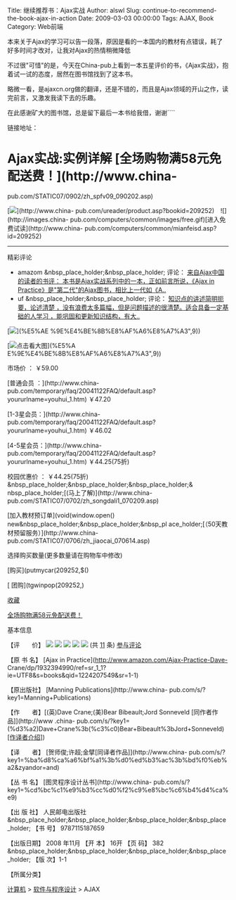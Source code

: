 Title: 继续推荐书：Ajax实战
Author: alswl
Slug: continue-to-recommend-the-book-ajax-in-action
Date: 2009-03-03 00:00:00
Tags: AJAX, Book
Category: Web前端

本来关于Ajax的学习可以告一段落，原因是看的一本国内的教材有点错误，耗了好多时间才改对，让我对Ajax的热情稍微降低

不过很"可惜"的是，今天在China-pub上看到一本五星评价的书，《Ajax实战》，抱着试一试的态度，居然在图书馆找到了这本书。

略微一看，是ajaxcn.org做的翻译，还是不错的，而且是Ajax领域的开山之作，读完前言，又激发我读下去的乐趣。

在此感谢矿大的图书馆，总是留下最后一本书给我借，谢谢````

链接地址：

# Ajax实战:实例详解 [全场购物满58元免配送费！](http://www.china-
pub.com/STATIC07/0902/zh_spfv09_090202.asp)

[![](http://images.china-pub.com/images/icon_dzs.gif)](http://www.china-
pub.com/ureader/product.asp?bookid=209252)　![](http://images.china-
pub.com/computers/common/images/free.gif)[进入免费试读](http://www.china-
pub.com/computers/common/mianfeisd.asp?id=209252)

* * *

  

精彩评论

  * amazom &nbsp_place_holder;&nbsp_place_holder; 评论： [来自Ajax中国的读者的书评： 本书是Ajax实战系列中的一本，正如前言所说，《Ajax in Practice》是"第二代"的Ajax图书，相比上一代如《A..](http://www.china-pub.com/member/bookpinglun/viewpinglun.asp?id=209252&gid=1)
  * uf &nbsp_place_holder;&nbsp_place_holder; 评论： [知识点的讲述简明扼要，论述清楚 ，没有浪费太多篇幅，但是问题描述的很清楚。适合具备一定基础的人学习 ，能巩固和更新知识结构，有大..](http://www.china-pub.com/member/bookpinglun/viewpinglun.asp?id=209252&gid=1)

[![](http://images.china-pub.com/ebook205001-210000/209252/zcover.jpg)](%E5%AE
%9E%E4%BE%8B%E8%AF%A6%E8%A7%A3",9))

[![](http://images.china-pub.com/computers/common/images/zoom.gif)点击看大图](%E5%A
E%9E%E4%BE%8B%E8%AF%A6%E8%A7%A3",9))

市场价 ： ￥59.00

[普通会员 ：](http://www.china-
pub.com/temporary/faq/20041122FAQ/default.asp?yoururlname=youhui_1.htm) ￥47.20

[1-3星会员：](http://www.china-
pub.com/temporary/faq/20041122FAQ/default.asp?yoururlname=youhui_1.htm) ￥46.02

[4-5星会员：](http://www.china-
pub.com/temporary/faq/20041122FAQ/default.asp?yoururlname=youhui_1.htm)
￥44.25(75折)

校园优惠价 ： ￥44.25(75折) &nbsp_place_holder;&nbsp_place_holder;&nbsp_place_holder;&
nbsp_place_holder;[(马上了解)](http://www.china-
pub.com/STATIC07/0702/zh_songdali1_070209.asp)

[加入教材预订单](void(window.open() new&nbsp_place_holder;&nbsp_place_holder;&nbsp_pl
ace_holder;[（50天教材预留服务）](http://www.china-
pub.com/STATIC07/0706/zh_jiaocai_070614.asp)

  

选择购买数量(更多数量请在购物车中修改)

[购买](putmycar(209252,$()

[ 团购](tgwinpop(209252,)

[ 收藏](http://www.china-pub.com/209252&ref=ps#)

[全场购物满58元免配送费！](http://www.china-pub.com/STATIC07/0902/zh_spfv09_090202.asp)

基本信息

【评　　价】 ![](http://images.china-pub.com/computers/common/image/art1.gif)
![](http://images.china-pub.com/computers/common/image/art1.gif)
![](http://images.china-pub.com/computers/common/image/art1.gif)
![](http://images.china-pub.com/computers/common/image/art1.gif)
![](http://images.china-pub.com/computers/common/image/art1.gif) (共
[11](http://www.china-pub.com/member/bookpinglun/viewpinglun.asp?id=209252) 条)
[参与评论](cp();)

【原 书 名】 [Ajax in Practice](http://www.amazon.com/Ajax-Practice-Dave-
Crane/dp/1932394990/ref=sr_1_1?ie=UTF8&s=books&qid=1224207549&sr=1-1)

【原出版社】 [Manning Publications](http://www.china-
pub.com/s/?key1=Manning+Publications)

【作　　者】[(英)Dave Crane;(美)Bear Bibeault;Jord Sonneveld [同作者作品]](http://www
.china-
pub.com/s/?key1=(%d3%a2)Dave+Crane%3b(%c3%c0)Bear+Bibeault%3bJord+Sonneveld)
[[作译者介绍]](%E5%AE%9E%E4%BE%8B%E8%AF%A6%E8%A7%A3",5))

【译　　者】 [贺师俊;许超;金擘[同译者作品]](http://www.china-
pub.com/s/?key1=%ba%d8%ca%a6%bf%a1%3b%d0%ed%b3%ac%3b%bd%f0%eb%a2&zyandor=and)

【丛 书 名】 [图灵程序设计丛书](http://www.china-
pub.com/s/?key1=%cd%bc%c1%e9%b3%cc%d0%f2%c9%e8%bc%c6%b4%d4%ca%e9)

【出 版 社】 人民邮电出版社
&nbsp_place_holder;&nbsp_place_holder;&nbsp_place_holder;&nbsp_place_holder;
【书 号】 9787115187659

【出版日期】 2008 年11月 【开 本】 16开 【页 码】 382
&nbsp_place_holder;&nbsp_place_holder;&nbsp_place_holder;&nbsp_place_holder;
【版 次】1-1

【所属分类】

[计算机](http://www.china-pub.com/browse/?typeid=59&ordertype=1) >
[软件与程序设计](http://www.china-pub.com/browse/?typeid=59-05&ordertype=1) > AJAX

